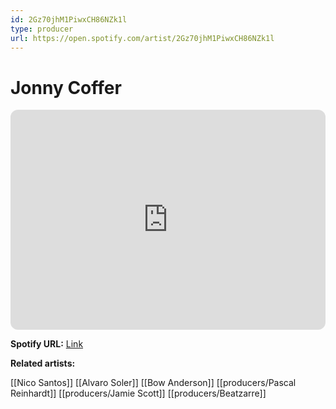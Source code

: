 ```yaml
---
id: 2Gz70jhM1PiwxCH86NZk1l
type: producer
url: https://open.spotify.com/artist/2Gz70jhM1PiwxCH86NZk1l
---
```

# Jonny Coffer

<iframe style="border-radius:12px" src="https://open.spotify.com/embed/artist/2Gz70jhM1PiwxCH86NZk1l" width="100%" height="352" frameBorder="0" allowfullscreen="" allow="autoplay; clipboard-write; encrypted-media; fullscreen; picture-in-picture" loading="lazy"></iframe>

**Spotify URL:** [Link](https://open.spotify.com/artist/2Gz70jhM1PiwxCH86NZk1l)

**Related artists:**

[[Nico Santos]]
[[Alvaro Soler]]
[[Bow Anderson]]
[[producers/Pascal Reinhardt]]
[[producers/Jamie Scott]]
[[producers/Beatzarre]]
